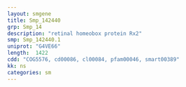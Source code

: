 ```yaml
---
layout: smgene
title: Smp_142440
grp: Smp_14
description: "retinal homeobox protein Rx2"
smp: Smp_142440.1
uniprot: "G4VE66"
length:  1422
cdd: "COG5576, cd00086, cl00084, pfam00046, smart00389"
kk: ns
categories: sm
---
```

